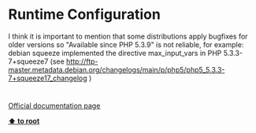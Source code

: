 # Runtime Configuration




<div class="phpcode"><span class="html">
I think it is important to mention that some distributions apply bugfixes for older versions so &quot;Available since PHP 5.3.9&quot; is not reliable, for example:<br>debian squeeze implemented the directive max_input_vars in PHP 5.3.3-7+squeeze7 (see <a href="http://ftp-master.metadata.debian.org/changelogs/main/p/php5/php5_5.3.3-7+squeeze17_changelog" rel="nofollow" target="_blank">http://ftp-master.metadata.debian.org/changelogs/main/p/php5/php5_5.3.3-7+squeeze17_changelog</a> )</span>
</div>
  

#

[Official documentation page](https://www.php.net/manual/en/info.configuration.php)

**[⬆ to root](/)**